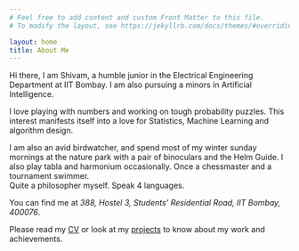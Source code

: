 ```yaml
---
# Feel free to add content and custom Front Matter to this file.
# To modify the layout, see https://jekyllrb.com/docs/themes/#overriding-theme-defaults

layout: home
title: About Me
---
```




<!-- ### **Education** ###
1. B.Tech. in Electrical Engineering (2020 - 2024)<br/>
Indian Institute of Technology Bombay (Mumbai, India) -->

Hi there, I am Shivam, a humble junior in the Electrical Engineering Department at IIT Bombay. I am also pursuing a minors in Artificial Intelligence.

I love playing with numbers and working on tough probability puzzles. This interest manifests itself into a love for Statistics, Machine Learning and algorithm design.   

I am also an avid birdwatcher, and spend most of my winter sunday mornings at the nature park with a pair of binoculars and the Helm Guide. I also play tabla and harmonium occasionally. Once a chessmaster and a tournament swimmer.  
Quite a philosopher myself. Speak 4 languages. 


You can find me at _388, Hostel 3, Students' Residential Road, IIT Bombay, 400076_. 


Please read my [CV](CV.pdf) or look at my [projects](/projects) to know about my work and achievements.
